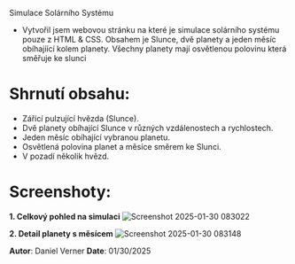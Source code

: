 Simulace Solárního Systému

-  Vytvořil jsem webovou stránku na které je simulace solárního systému pouze z HTML & CSS. Obsahem je Slunce, dvě planety a jeden měsíc obíhajíící kolem planety. Všechny planety mají osvětlenou polovinu která směřuje ke slunci

# Shrnutí obsahu:
- Zářící pulzující hvězda (Slunce).
- Dvě planety obíhající Slunce v různých vzdálenostech a rychlostech.
- Jeden měsíc obíhající vybranou planetu.
- Osvětlená polovina planet a měsíce směrem ke Slunci.
- V pozadí několik hvězd.

# Screenshoty:
**1. Celkový pohled na simulaci**
![Screenshot 2025-01-30 083022](https://github.com/user-attachments/assets/00d49224-58bf-4b8e-bac7-2c9f1eb0eda6)

**2. Detail planety s měsícem**
![Screenshot 2025-01-30 083148](https://github.com/user-attachments/assets/59e8a304-9b7a-48bf-b93e-104150341227)


**Autor**: Daniel Verner
**Date**: 01/30/2025
